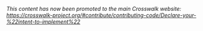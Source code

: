 *This content has now been promoted to the main Crosswalk website:
https://crosswalk-project.org/#contribute/contributing-code/Declare-your-%22intent-to-implement%22*


